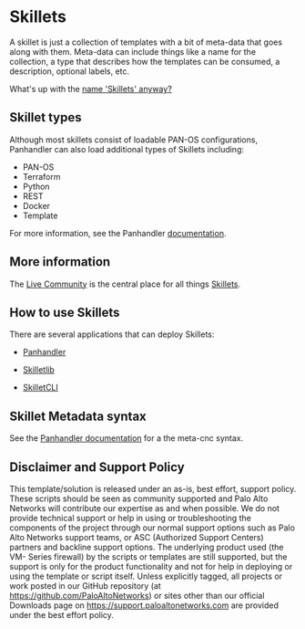 # Skillets

A skillet is just a collection of templates with a bit of meta-data that goes along with them. Meta-data can include things like a 
name for the collection, a type that describes how the templates can be consumed, a description, optional labels, etc.

What's up with the [name 'Skillets' anyway?](https://live.paloaltonetworks.com/t5/Skillets-Blogs/The-Palo-Alto-Networks-Skillet-Story/ba-p/308056)

## Skillet types

Although most skillets consist of loadable PAN-OS configurations, Panhandler can also load additional types
of Skillets including:

* PAN-OS
* Terraform
* Python
* REST
* Docker
* Template

For more information, see the Panhandler [documentation](https://panhandler.readthedocs.io).

## More information

The [Live Community](https://live.paloaltonetworks.com/t5/Skillet-District/ct-p/Skillets)
 is the central place for all things [Skillets](https://live.paloaltonetworks.com/t5/Skillets-Blogs/The-Palo-Alto-Networks-Skillet-Story/ba-p/308056). 

## How to use Skillets

There are several applications that can deploy Skillets:

* [Panhandler](https://panhandler.readthedocs.io) 

* [Skilletlib](https://github.com/paloaltonetworks/skilletlib)

* [SkilletCLI](https://github.com/adambaumeister/skilletcli)


## Skillet Metadata syntax

See the [Panhandler documentation](https://panhandler.readthedocs.io/en/develop/skillets.html) for a the meta-cnc syntax. 

## Disclaimer and Support Policy

This template/solution is released under an as-is, best effort, support policy. These scripts should be seen as community 
supported and Palo Alto Networks will contribute our expertise as and when possible. We do not provide technical support or 
help in using or troubleshooting the components of the project through our normal support options such as Palo Alto Networks 
support teams, or ASC (Authorized Support Centers) partners and backline support options. The underlying product used (the VM-
Series firewall) by the scripts or templates are still supported, but the support is only for the product functionality and 
not for help in deploying or using the template or script itself. Unless explicitly tagged, all projects or work posted in our 
GitHub repository (at https://github.com/PaloAltoNetworks) or sites other than our official Downloads page on 
https://support.paloaltonetworks.com are provided under the best effort policy.